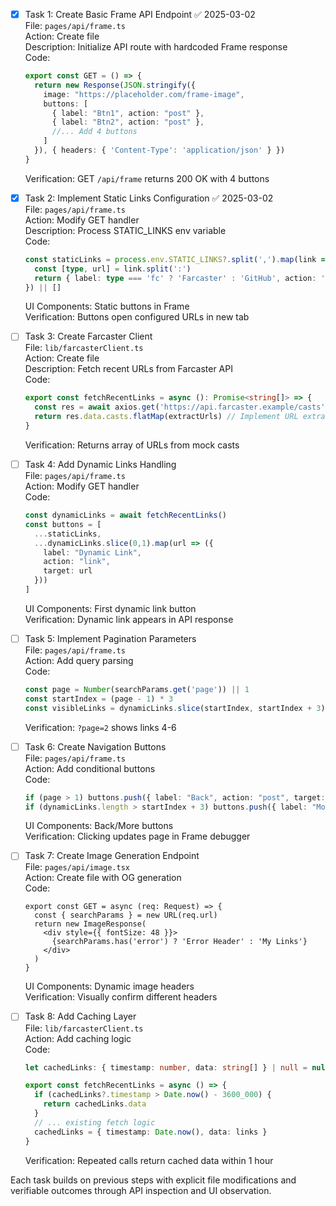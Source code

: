 - [x] Task 1: Create Basic Frame API Endpoint ✅ 2025-03-02  
  File: `pages/api/frame.ts`  
  Action: Create file  
  Description: Initialize API route with hardcoded Frame response  
  Code:
  ```typescript
  export const GET = () => {
    return new Response(JSON.stringify({
      image: "https://placeholder.com/frame-image",
      buttons: [
        { label: "Btn1", action: "post" },
        { label: "Btn2", action: "post" },
        //... Add 4 buttons
      ]
    }), { headers: { 'Content-Type': 'application/json' } })
  }
  ```
  Verification: GET `/api/frame` returns 200 OK with 4 buttons

- [x] Task 2: Implement Static Links Configuration ✅ 2025-03-02  
  File: `pages/api/frame.ts`  
  Action: Modify GET handler  
  Description: Process STATIC_LINKS env variable  
  Code:
  ```typescript
  const staticLinks = process.env.STATIC_LINKS?.split(',').map(link => {
    const [type, url] = link.split(':')
    return { label: type === 'fc' ? 'Farcaster' : 'GitHub', action: 'link', target: url }
  }) || []
  ```
  UI Components: Static buttons in Frame  
  Verification: Buttons open configured URLs in new tab

- [ ] Task 3: Create Farcaster Client  
  File: `lib/farcasterClient.ts`  
  Action: Create file  
  Description: Fetch recent URLs from Farcaster API  
  Code:
  ```typescript
  export const fetchRecentLinks = async (): Promise<string[]> => {
    const res = await axios.get('https://api.farcaster.example/casts')
    return res.data.casts.flatMap(extractUrls) // Implement URL extraction
  }
  ```
  Verification: Returns array of URLs from mock casts

- [ ] Task 4: Add Dynamic Links Handling  
  File: `pages/api/frame.ts`  
  Action: Modify GET handler  
  Code:
  ```typescript
  const dynamicLinks = await fetchRecentLinks()
  const buttons = [
    ...staticLinks,
    ...dynamicLinks.slice(0,1).map(url => ({
      label: "Dynamic Link",
      action: "link",
      target: url
    }))
  ]
  ```
  UI Components: First dynamic link button  
  Verification: Dynamic link appears in API response

- [ ] Task 5: Implement Pagination Parameters  
  File: `pages/api/frame.ts`  
  Action: Add query parsing  
  Code:
  ```typescript
  const page = Number(searchParams.get('page')) || 1
  const startIndex = (page - 1) * 3
  const visibleLinks = dynamicLinks.slice(startIndex, startIndex + 3)
  ```
  Verification: `?page=2` shows links 4-6

- [ ] Task 6: Create Navigation Buttons  
  File: `pages/api/frame.ts`  
  Action: Add conditional buttons  
  Code:
  ```typescript
  if (page > 1) buttons.push({ label: "Back", action: "post", target: `/api/frame?page=${page-1}` })
  if (dynamicLinks.length > startIndex + 3) buttons.push({ label: "More", action: "post", target: `/api/frame?page=${page+1}` })
  ```
  UI Components: Back/More buttons  
  Verification: Clicking updates page in Frame debugger

- [ ] Task 7: Create Image Generation Endpoint  
  File: `pages/api/image.tsx`  
  Action: Create file with OG generation  
  Code:
  ```tsx
  export const GET = async (req: Request) => {
    const { searchParams } = new URL(req.url)
    return new ImageResponse(
      <div style={{ fontSize: 48 }}>
        {searchParams.has('error') ? 'Error Header' : 'My Links'}
      </div>
    )
  }
  ```
  UI Components: Dynamic image headers  
  Verification: Visually confirm different headers

- [ ] Task 8: Add Caching Layer  
  File: `lib/farcasterClient.ts`  
  Action: Add caching logic  
  Code:
  ```typescript
  let cachedLinks: { timestamp: number, data: string[] } | null = null
  
  export const fetchRecentLinks = async () => {
    if (cachedLinks?.timestamp > Date.now() - 3600_000) {
      return cachedLinks.data
    }
    // ... existing fetch logic
    cachedLinks = { timestamp: Date.now(), data: links }
  }
  ```
  Verification: Repeated calls return cached data within 1 hour

Each task builds on previous steps with explicit file modifications and verifiable outcomes through API inspection and UI observation.
